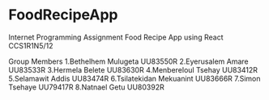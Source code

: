 # FoodRecipeApp
Internet Programming Assignment Food Recipe App using React
CCS1R1N5/12

Group Members 
1.Bethelhem Mulugeta     UU83550R 
2.Eyerusalem Amare       UU83533R 
3.Hermela Belete         UU83630R 
4.Menbereloul Tsehay     UU83412R 
5.Selamawit Addis        UU83474R 
6.Tsilatekidan Mekuanint UU83666R 
7.Simon Tsehaye          UU79417R 
8.Natnael Getu           UU80392R
